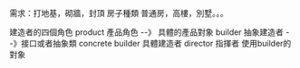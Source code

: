 需求：打地基，砌牆，封頂
房子種類 普通房，高樓，別墅。。。

建造者的四個角色
product 產品角色 --》 具體的產品對象
builder 抽象建造者 --》接口或者抽象類
concrete builder 具體建造者 
director 指揮者 使用builder的對象